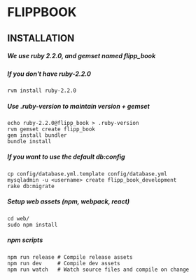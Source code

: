 # FLIPPBOOK


## INSTALLATION

##### We use ruby 2.2.0, and gemset named flipp_book
##### If you don't have ruby-2.2.0
```
rvm install ruby-2.2.0
```

##### Use .ruby-version to maintain version + gemset
```
echo ruby-2.2.0@flipp_book > .ruby-version
rvm gemset create flipp_book
gem install bundler
bundle install
```

##### If you want to use the default db:config
```
cp config/database.yml.template config/database.yml
mysqladmin -u <username> create flipp_book_development
rake db:migrate
```

##### Setup web assets (npm, webpack, react)
```
cd web/
sudo npm install
```

##### npm scripts
```
npm run release # Compile release assets
npm run dev     # Compile dev assets
npm run watch   # Watch source files and compile on change
```